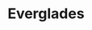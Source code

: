 ---
unit_code: "EVER"
unit_name: "Everglades NP"
unit_type: "National Park"
nps_region: "Southeast"
scalerank: 7
note: "null"
name: "Everglades"
featureclass: "National Park Service"
geojson: >-
  {"type":"Feature","properties":{},"geometry":{"type":"Polygon","coordinates":[[[-81.06559244791667,25.31620279947917],[-81.06807454427084,25.322021484375],[-81.06620279947917,25.327473958333343],[-81.06034342447917,25.329060872395843],[-81.043212890625,25.32470703125],[-81.0408935546875,25.321004231770843],[-81.04988606770834,25.31449381510417],[-81.06070963541667,25.312093098958343],[-81.06559244791667,25.31620279947917]]]}}
number: 71
title: "Everglades"
---